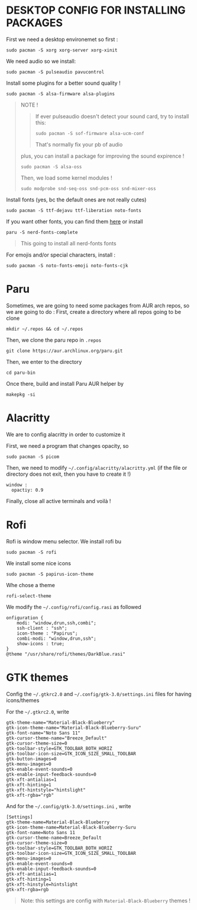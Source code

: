 # DESKTOP CONFIG FOR INSTALLING PACKAGES

First we need a desktop environemet so  first :
```
sudo pacman -S xorg xorg-server xorg-xinit
```

We need audio so we install:
```
sudo pacman -S pulseaudio pavucontrol
```

Install some plugins for a better sound quality !
```
sudo pacman -S alsa-firmware alsa-plugins
```

> NOTE !
> > If ever pulseaudio doesn't detect your sound card, try to install this:
> > ``` 
> > sudo pacman -S sof-firmware alsa-ucm-conf 
> > ```
> > That's normally fix your pb of audio
> 
> plus, you can install a package for improving the sound expirence !
> ```
> sudo pacman -S alsa-oss
> ```
> Then, we load some kernel modules !
> ```
> sudo modprobe snd-seq-oss snd-pcm-oss snd-mixer-oss
> ```


Install fonts (yes, bc the default ones are not really cutes)
```
sudo pacman -S ttf-dejavu ttf-liberation noto-fonts
```

If you want other fonts, you can find them [here](nerdfonts.com) or install
```
paru -S nerd-fonts-complete
```
> This going to install all nerd-fonts fonts


For emojis and/or special characters, install :
```
sudo pacman -S noto-fonts-emoji noto-fonts-cjk
```

# Paru
Sometimes, we are going to need some packages from AUR arch repos, so we are going to do :
First, create a directory where all repos going to be clone
```
mkdir ~/.repos && cd ~/.repos
```
Then, we clone the paru repo in ```.repos``` 
```
git clone https://aur.archlinux.org/paru.git
```
Then, we enter to the directory
```
cd paru-bin
```
Once there, build and install Paru AUR helper by
```
makepkg -si
```

# Alacritty
We are to config alacritty in order to customize it

First, we need a program that changes opacity, so 
```
sudo pacman -S picom
```
Then, we need to modify ```~/.config/alacritty/alacritty.yml``` (if the file or directory does not exit, then you have to create it !)
```
window :
  opactiy: 0.9
```
Finally, close all active terminals and voilà !

# Rofi
Rofi is window menu selector. 
We install rofi bu
```
sudo pacman -S rofi
```

We install some nice icons
```
sudo pacman -S papirus-icon-theme
```

Whe chose a theme
```
rofi-select-theme
```

We modify the ```~/.config/rofi/config.rasi``` as followed
```
onfiguration {
    modi: "window,drun,ssh,combi";
    ssh-client : "ssh";
    icon-theme : "Papirus";
    combi-modi: "window,drun,ssh";
    show-icons : true;
}
@theme "/usr/share/rofi/themes/DarkBlue.rasi"
```

# GTK themes
Config the ```~/.gtkrc2.0``` and ```~/.config/gtk-3.0/settings.ini``` files for having icons/themes

For the ```~/.gtkrc2.0```, write 
```
gtk-theme-name="Material-Black-Blueberry"
gtk-icon-theme-name="Material-Black-Blueberry-Suru"
gtk-font-name="Noto Sans 11"
gtk-cursor-theme-name="Breeze_Default"
gtk-cursor-theme-size=0
gtk-toolbar-style=GTK_TOOLBAR_BOTH_HORIZ
gtk-toolbar-icon-size=GTK_ICON_SIZE_SMALL_TOOLBAR
gtk-button-images=0
gtk-menu-images=0
gtk-enable-event-sounds=0
gtk-enable-input-feedback-sounds=0
gtk-xft-antialias=1
gtk-xft-hinting=1
gtk-xft-hintstyle="hintslight"
gtk-xft-rgba="rgb"
```

And for the ```~/.config/gtk-3.0/settings.ini``` , write
```
[Settings]
gtk-theme-name=Material-Black-Blueberry
gtk-icon-theme-name=Material-Black-Blueberry-Suru
gtk-font-name=Noto Sans 11
gtk-cursor-theme-name=Breeze_Default
gtk-cursor-theme-size=0
gtk-toolbar-style=GTK_TOOLBAR_BOTH_HORIZ
gtk-toolbar-icon-size=GTK_ICON_SIZE_SMALL_TOOLBAR
gtk-menu-images=0
gtk-enable-event-sounds=0
gtk-enable-input-feedback-sounds=0
gtk-xft-antialias=1
gtk-xft-hinting=1
gtk-xft-hinstyle=hintslight
gtk-xft-rgba=rgb
```
> Note: this settings are config with ```Material-Black-Blueberry``` themes !
